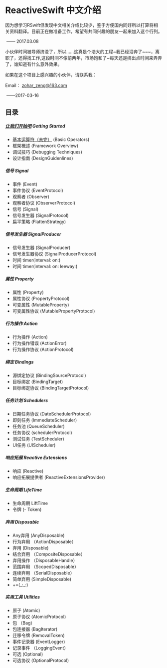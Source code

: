 # ReactiveSwift 中文介绍

因为想学习RSwift但发现中文相关介绍比较少，鉴于方便国内同好所以打算将相关资料翻译。目前正在做准备工作，希望有共同兴趣的朋友一起来加入这个行列。

​														—— 2017.03.08

小伙伴时间被导师挤没了，所以……这真是个浩大的工程~我已经泪奔了~~~，离职了，还得找工作,这段时间不像前两年，市场饱和了~每天还是挤出点时间来弄弄了，谁知道有什么意外效果。

如果在这个项目上感兴趣的小伙伴，请联系我：

Email： zohar_zeng@163.com

​													  	——2017-03-16 

## 目录

##### [让我们开始吧](https://github.com/YinZhenJob/ReactiveSwift_Chinese_Guide/blob/master/Getting%20Started/Introduction.md) Getting Started

+ [基本运算符（未完）](https://github.com/YinZhenJob/ReactiveSwift_Chinese_Guide/blob/master/Getting%20Started/Base%20Operators.md)	(Basic Operators)
+ 框架概述         (Framework Overview)
+ 调试技巧         (Debugging Techniques)
+ 设计指南         (DesignGuidenlines)

##### 信号  Signal

+ 事件		(Event)
+ 事件协议         (EventProtocol)
+ 观察者             (Observer)
+ 观察者协议     (ObserverProtocol)
+ 信号                (Signal)
+ 信号发生器     (SignalProtocol)
+ 扁平策略         (FlattenStrategy)

##### 信号发生器  SignalProducer

+ 信号发生器 	(SignalProducer)
+ 信号发生器协议 (SignalProducerProtocol)
+ 时间  timer(interval: on:)
+ 时间  timer(interval: on: leeway:)

##### 属性 Property

+ 属性		(Property)
+ 属性协议        (PropertyProtocol)
+ 可变属性        (MutableProperty)
+ 可变属性协议 (MutablePropertyProtocol)

##### 行为操作  Action

+ 行为操作 	(Action)
+ 行为操作错误 (ActionError)
+ 行为操作协议 (ActionProtocol)

##### 绑定  Bindings

+ 源绑定协议	(BindingSourceProtocol)
+ 目标绑定	        (BindingTarget)
+ 目标绑定协议 (BindingTargetProtocol)

##### 任务计划  Schedulers

+ 日期任务协议	(DateSchedulerProtocol)
+ 即刻任务         (ImmediateScheduler)
+ 任务池             (QueueScheduler)
+ 任务协议         (schedulerProtocol)
+ 测试任务         (TestScheduler)
+ UI任务             (UIScheduler)

##### 响应拓展  Reactive Extensions

+ 响应		    (Reactive)
+ 响应拓展提供者 (ReactiveExtensionsProvider)

##### 生命周期  LifeTime

+ 生命周期  LiftTime
+ 令牌         (- Token)

##### 弃用  Disposable  

+ Any弃用		(AnyDisposable)
+ 行为弃用      （ActionDisposable）
+ 弃用                (Disposable)
+ 结合弃用      （CompositeDisposable）
+ 弃用操作      （DisposableHandle）
+ 范围弃用      （ScopedDisposable）
+ 连续弃用      （SerialDisposable）
+ 简单弃用        (SimpleDisposable)
+ +=(\_:\_:)

##### 实用工具 Utilities

+ 原子		(Atomic)
+ 原子协议        (AtomicProtocol)
+ 包                 （Bag）
+ 包连接器        (BagIterator)
+ 迁移令牌        (RemovalToken)
+ 事件记录器    (EventLogger)
+ 记录事件     （LoggingEvent）
+ 可选               (Optional)
+ 可选协议       (OptionalProtocol)